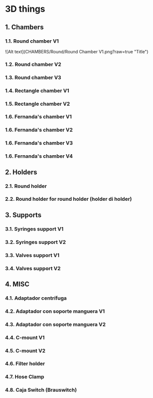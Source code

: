 # 3D things

## 1. Chambers

### 1.1. Round chamber V1
![Alt text](CHAMBERS/Round/Round Chamber V1.png?raw=true "Title")
### 1.2. Round chamber V2
### 1.3. Round chamber V3

### 1.4. Rectangle chamber V1
### 1.5. Rectangle chamber V2

### 1.6. Fernanda's chamber V1
### 1.6. Fernanda's chamber V2
### 1.6. Fernanda's chamber V3
### 1.6. Fernanda's chamber V4

## 2. Holders

### 2.1. Round holder
### 2.2. Round holder for round holder (holder di holder)

## 3. Supports

### 3.1. Syringes support V1
### 3.2. Syringes support V2
### 3.3. Valves support V1
### 3.4. Valves support V2

## 4. MISC

### 4.1. Adaptador centrífuga
### 4.2. Adaptador con soporte manguera V1
### 4.3. Adaptador con soporte manguera V2
### 4.4. C-mount V1
### 4.5. C-mount V2
### 4.6. Filter holder
### 4.7. Hose Clamp
### 4.8. Caja Switch (Brauswitch)










